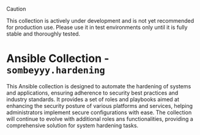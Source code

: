> [!CAUTION]
> This collection is actively under development and is not yet recommended for production use. Please use it in test 
> environments only until it is fully stable and thoroughly tested.

# Ansible Collection - `sombeyyy.hardening`

This Ansible collection is designed to automate the hardening of systems and applications, ensuring adherence to security 
best practices and industry standards. It provides a set of roles and playbooks aimed at enhancing the security posture 
of various platforms and services, helping administrators implement secure configurations with ease. The collection will 
continue to evolve with additional roles ans functionalities, providing a comprehensive solution for system hardening tasks.